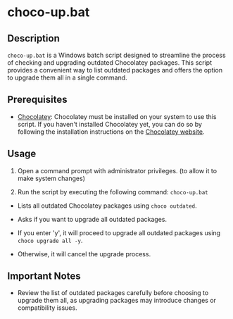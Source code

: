 # choco-up.bat

## Description

`choco-up.bat` is a Windows batch script designed to streamline the process of checking and upgrading outdated Chocolatey packages. This script provides a convenient way to list outdated packages and offers the option to upgrade them all in a single command.

## Prerequisites

- [Chocolatey](https://chocolatey.org/): Chocolatey must be installed on your system to use this script. If you haven't installed Chocolatey yet, you can do so by following the installation instructions on the [Chocolatey website](https://chocolatey.org/install).

## Usage

1. Open a command prompt with administrator privileges. (to allow it to make system changes)

2. Run the script by executing the following command: `choco-up.bat`

- Lists all outdated Chocolatey packages using `choco outdated`.

- Asks if you want to upgrade all outdated packages.

- If you enter 'y', it will proceed to upgrade all outdated packages using `choco upgrade all -y`.

- Otherwise, it will cancel the upgrade process.

## Important Notes

- Review the list of outdated packages carefully before choosing to upgrade them all, as upgrading packages may introduce changes or compatibility issues.
